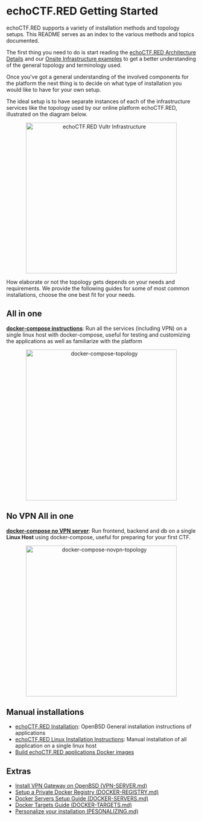 # echoCTF.RED Getting Started
echoCTF.RED supports a variety of installation methods and topology setups. This README serves as an index to the various methods and topics documented.


The first thing you need to do is start reading the [echoCTF.RED Architecture Details](ARCHITECTURE.md) and our [Onsite Infrastructure examples](Onsite%20Infrastructure.md) to get a better understanding of the general topology and terminology used.

Once you've got a general understanding of the involved components for the
platform the next thing is to decide on what type of installation you would
like to have for your own setup.

The ideal setup is to have separate instances of each of the infrastructure
services like the topology used by our online platform echoCTF.RED, illustrated
on the diagram below.

<center><img src="https://raw.githubusercontent.com/echoCTF/echoCTF.RED/master/docs/assets/our-vultr-topology.png" alt="echoCTF.RED Vultr Infrastructure" width="400px"/></center>

How elaborate or not the topology gets depends on your needs and requirements.
We provide the following guides for some of most common installations, choose
the one best fit for your needs.

## All in one
**[docker-compose instructions](DOCKER-COMPOSE.md)**: Run all the services (including VPN) on a single linux host with docker-compose, useful for testing and customizing the applications as well as familiarize with the platform
<center><img src="https://raw.githubusercontent.com/echoCTF/echoCTF.RED/master/docs/assets/docker-compose-topology.png" alt="docker-compose-topology" width="400px"/></center>


## No VPN All in one
**[docker-compose no VPN server](DOCKER-COMPOSE-NOVPN.md)**: Run frontend, backend and db on a single __Linux Host__ using docker-compose, useful for preparing for your first CTF.

<center><img src="https://raw.githubusercontent.com/echoCTF/echoCTF.RED/master/docs/assets/docker-compose-novpn-topology.png" alt="docker-compose-novpn-topology" width="400px"/></center>

## Manual installations
* [echoCTF.RED Installation](INSTALL.md): OpenBSD General installation instructions of applications
* [echoCTF.RED Linux Installation Instructions](INSTALL-LINUX.md): Manual installation of all application on a single linux host
* [Build echoCTF.RED applications Docker images](BUILD-DOCKER.md)

## Extras
* [Install VPN Gateway on OpenBSD (VPN-SERVER.md)](VPN-SERVER.md)
* [Setup a Private Docker Registry (DOCKER-REGISTRY.md)](DOCKER-REGISTRY.md)
* [Docker Servers Setup Guide (DOCKER-SERVERS.md)](DOCKER-SERVERS.md)
* [Docker Targets Guide (DOCKER-TARGETS.md)](DOCKER-TARGETS.md)
* [Personalize your installation (PESONALIZING.md)](PESONALIZING.md)
